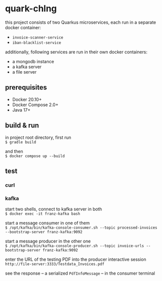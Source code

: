 # quark-chlng
this project consists of two Quarkus microservices, each run in a separate docker container:
- `invoice-scanner-service`
- `iban-blacklist-service`

additionally, following services are run in their own docker containers:
- a mongodb instance
- a kafka server
- a file server

## prerequisites
- Docker 20.10+
- Docker Compose 2.0+
- Java 17+

## build & run

in project root directory, first run
<br>
```$ gradle build```

and then
<br>
```$ docker compose up --build```

## test

### curl

### kafka

start two shells, connect to kafka server in both
<br>
```$ docker exec -it franz-kafka bash```

start a message consumer in one of them
<br>
```$ /opt/kafka/bin/kafka-console-consumer.sh --topic processed-invoices --bootstrap-server franz-kafka:9092```

start a message producer in the other one
<br>
```$ /opt/kafka/bin/kafka-console-producer.sh --topic invoice-urls --bootstrap-server franz-kafka:9092```

enter the URL of the testing PDF into the producer interactive session
<br>
```http://file-server:3333/Testdata_Invoices.pdf```

see the response – a serialized `PdfInfoMessage` – in the consumer terminal
